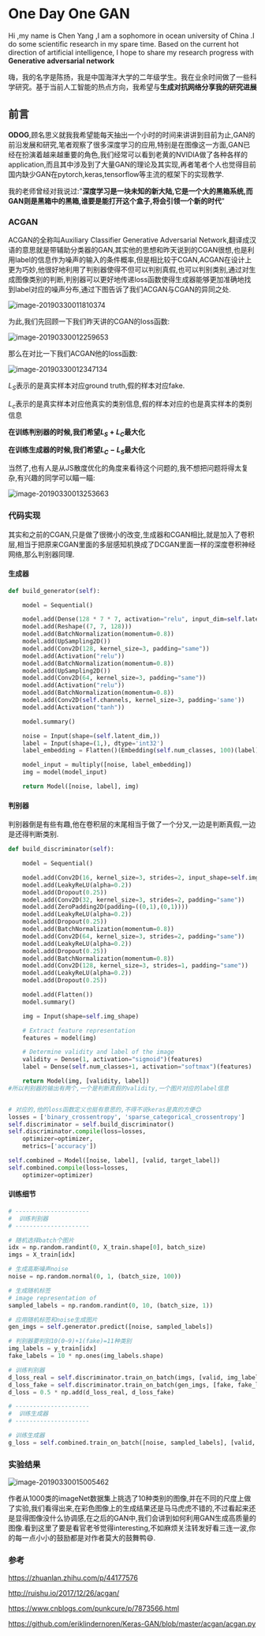 # One Day One GAN

Hi ,my name is Chen Yang ,I am a sophomore in ocean university of China .I do some scientific research in my spare time. Based on the current hot direction of artificial intelligence, I hope to share my research progress with **Generative adversarial network**

嗨，我的名字是陈扬，我是中国海洋大学的二年级学生。我在业余时间做了一些科学研究。基于当前人工智能的热点方向，我希望与**生成对抗网络分享我的研究进展**

## 前言

**ODOG**,顾名思义就我我希望能每天抽出一个小时的时间来讲讲到目前为止,GAN的前沿发展和研究,笔者观察了很多深度学习的应用,特别是在图像这一方面,GAN已经在扮演着越来越重要的角色,我们经常可以看到老黄的NVIDIA做了各种各样的application,而且其中涉及到了大量GAN的理论及其实现,再者笔者个人也觉得目前国内缺少GAN在pytorch,keras,tensorflow等主流的框架下的实现教学.

我的老师曾经对我说过:"**深度学习是一块未知的新大陆,它是一个大的黑箱系统,而GAN则是黑箱中的黑箱,谁要是能打开这个盒子,将会引领一个新的时代**"

### ACGAN

ACGAN的全称叫Auxiliary Classifier Generative Adversarial Network,翻译成汉语的意思就是带辅助分类器的GAN,其实他的思想和昨天说到的CGAN很想,也是利用label的信息作为噪声的输入的条件概率,但是相比较于CGAN,ACGAN在设计上更为巧妙,他很好地利用了判别器使得不但可以判别真假,也可以判别类别,通过对生成图像类别的判断,判别器可以更好地传递loss函数使得生成器能够更加准确地找到label对应的噪声分布,通过下图告诉了我们ACGAN与CGAN的异同之处.

![image-20190330011810374](https://ws4.sinaimg.cn/large/006tKfTcly1g1k66mb278j31980k0jye.jpg)

为此,我们先回顾一下我们昨天讲的CGAN的loss函数:

![image-20190330012259653](https://ws4.sinaimg.cn/large/006tKfTcly1g1k6bmwocuj31e806qaco.jpg)

那么在对比一下我们ACGAN他的loss函数:

![image-20190330012347134](https://ws3.sinaimg.cn/large/006tKfTcly1g1k6cgeiyij30xe06egnv.jpg)

$L_S$表示的是真实样本对应ground truth,假的样本对应fake.

$L_c$表示的是真实样本对应他真实的类别信息,假的样本对应的也是真实样本的类别信息

**在训练判别器的时候,我们希望$L_S+L_C$最大化**

**在训练生成器的时候,我们希望$L_C-L_S$最大化**

当然了,也有人是从JS散度优化的角度来看待这个问题的,我不想把问题将得太复杂,有兴趣的同学可以瞄一瞄:

![image-20190330013253663](https://ws3.sinaimg.cn/large/006tKfTcly1g1k6lxsfuzj31ao0t27ec.jpg)

### 代码实现

其实和之前的CGAN,只是做了很微小的改变,生成器和CGAN相比,就是加入了卷积层,相当于把原来CGAN里面的多层感知机换成了DCGAN里面一样的深度卷积神经网络,那么判别器同理.

#### 生成器

```python
def build_generator(self):

    model = Sequential()

    model.add(Dense(128 * 7 * 7, activation="relu", input_dim=self.latent_dim))
    model.add(Reshape((7, 7, 128)))
    model.add(BatchNormalization(momentum=0.8))
    model.add(UpSampling2D())
    model.add(Conv2D(128, kernel_size=3, padding="same"))
    model.add(Activation("relu"))
    model.add(BatchNormalization(momentum=0.8))
    model.add(UpSampling2D())
    model.add(Conv2D(64, kernel_size=3, padding="same"))
    model.add(Activation("relu"))
    model.add(BatchNormalization(momentum=0.8))
    model.add(Conv2D(self.channels, kernel_size=3, padding='same'))
    model.add(Activation("tanh"))

    model.summary()

    noise = Input(shape=(self.latent_dim,))
    label = Input(shape=(1,), dtype='int32')
    label_embedding = Flatten()(Embedding(self.num_classes, 100)(label))

    model_input = multiply([noise, label_embedding])
    img = model(model_input)

    return Model([noise, label], img)
```

#### 判别器

判别器倒是有些有趣,他在卷积层的末尾相当于做了一个分叉,一边是判断真假,一边是还得判断类别.

```python
def build_discriminator(self):

    model = Sequential()

    model.add(Conv2D(16, kernel_size=3, strides=2, input_shape=self.img_shape, padding="same"))
    model.add(LeakyReLU(alpha=0.2))
    model.add(Dropout(0.25))
    model.add(Conv2D(32, kernel_size=3, strides=2, padding="same"))
    model.add(ZeroPadding2D(padding=((0,1),(0,1))))
    model.add(LeakyReLU(alpha=0.2))
    model.add(Dropout(0.25))
    model.add(BatchNormalization(momentum=0.8))
    model.add(Conv2D(64, kernel_size=3, strides=2, padding="same"))
    model.add(LeakyReLU(alpha=0.2))
    model.add(Dropout(0.25))
    model.add(BatchNormalization(momentum=0.8))
    model.add(Conv2D(128, kernel_size=3, strides=1, padding="same"))
    model.add(LeakyReLU(alpha=0.2))
    model.add(Dropout(0.25))

    model.add(Flatten())
    model.summary()

    img = Input(shape=self.img_shape)

    # Extract feature representation
    features = model(img)

    # Determine validity and label of the image
    validity = Dense(1, activation="sigmoid")(features)
    label = Dense(self.num_classes+1, activation="softmax")(features)

    return Model(img, [validity, label])
#所以判别器的输出有两个,一个是判断真假的validity,一个图片对应的label信息


# 对应的,他的loss函数定义也挺有意思的,不得不说keras是真的方便😊 
losses = ['binary_crossentropy', 'sparse_categorical_crossentropy']
self.discriminator = self.build_discriminator()
self.discriminator.compile(loss=losses,
    optimizer=optimizer,
    metrics=['accuracy'])

self.combined = Model([noise, label], [valid, target_label])
self.combined.compile(loss=losses,
    optimizer=optimizer)

```

#### 训练细节

```python
# ---------------------
#  训练判别器
# ---------------------

# 随机选择batch个图片
idx = np.random.randint(0, X_train.shape[0], batch_size)
imgs = X_train[idx]

# 生成高斯噪声noise
noise = np.random.normal(0, 1, (batch_size, 100))

# 生成随机标签
# image representation of
sampled_labels = np.random.randint(0, 10, (batch_size, 1))

# 应用随机标签和noise生成图片
gen_imgs = self.generator.predict([noise, sampled_labels])

# 判别器要判别10(0~9)+1(fake)=11种类别
img_labels = y_train[idx]
fake_labels = 10 * np.ones(img_labels.shape)

# 训练判别器
d_loss_real = self.discriminator.train_on_batch(imgs, [valid, img_labels])
d_loss_fake = self.discriminator.train_on_batch(gen_imgs, [fake, fake_labels])
d_loss = 0.5 * np.add(d_loss_real, d_loss_fake)

# ---------------------
#  训练生成器
# ---------------------

# 训练生成器
g_loss = self.combined.train_on_batch([noise, sampled_labels], [valid, sampled_labels])

```

### 实验结果

![image-20190330015005462](https://ws4.sinaimg.cn/large/006tKfTcly1g1k73wcgkij313g0u01l4.jpg)

作者从1000类的imageNet数据集上挑选了10种类别的图像,并在不同的尺度上做了实验,我们看得出来,在彩色图像上的生成结果还是马马虎虎不错的,不过看起来还是显得图像没什么协调感,在之后的GAN中,我们会讲到如何利用GAN生成高质量的图像.看到这里了要是看官老爷觉得interesting,不如麻烦关注转发好看三连一波,你的每一点小小的鼓励都是对作者莫大的鼓舞鸭😄.

### 参考

<https://zhuanlan.zhihu.com/p/44177576>

<http://ruishu.io/2017/12/26/acgan/>

<https://www.cnblogs.com/punkcure/p/7873566.html>

<https://github.com/eriklindernoren/Keras-GAN/blob/master/acgan/acgan.py>

